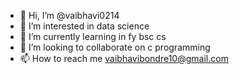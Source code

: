 - 👋 Hi, I’m @vaibhavi0214
- 👀 I’m interested in data science
- 🌱 I’m currently learning in fy bsc cs 
- 💞️ I’m looking to collaborate on c programming
- 📫 How to reach me vaibhavibondre10@gmail.com

<!---
vaibhavi0214/vaibhavi0214 is a ✨ special ✨ repository because its `README.md` (this file) appears on your GitHub profile.
You can click the Preview link to take a look at your changes.
--->
